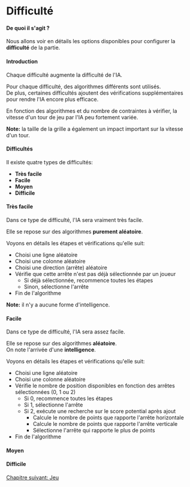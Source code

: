 # Difficulté

#### De quoi il s'agit ?

Nous allons voir en détails les options disponibles pour configurer la **difficulté** de la partie.

#### Introduction

Chaque difficulté augmente la difficulté de l'IA.  

Pour chaque difficulté, des algorithmes différents sont utilisés.  
De plus, certaines difficultés ajoutent des vérifications supplémentaires pour rendre l'IA encore plus efficace.

En fonction des algorithmes et du nombre de contraintes à vérifier, la vitesse d'un tour de jeu par l'IA peu fortement variée.

**Note:** la taille de la grille a également un impact important sur la vitesse d'un tour.

#### Difficultés

Il existe quatre types de difficultés:

- **Très facile**
- **Facile**
- **Moyen**
- **Difficile**

#### Très facile

Dans ce type de difficulté, l'IA sera vraiment très facile.

Elle se repose sur des algorithmes **purement aléatoire**.

Voyons en détails les étapes et vérifications qu'elle suit:

- Choisi une ligne aléatoire
- Choisi une colonne aléatoire
- Choisi une direction (arrête) aléatoire
- Vérifie que cette arrête n'est pas déjà sélectionnée par un joueur
   - Si déjà sélectionnée, recommence toutes les étapes
   - Sinon, sélectionne l'arrête
- Fin de l'algorithme

**Note:** il n'y a aucune forme d'intelligence.

#### Facile

Dans ce type de difficulté, l'IA sera assez facile.

Elle se repose sur des algorithmes **aléatoire**.  
On note l'arrivée d'une **intelligence**.

Voyons en détails les étapes et vérifications qu'elle suit:

- Choisi une ligne aléatoire
- Choisi une colonne aléatoire
- Vérifie le nombre de position disponibles en fonction des arrêtes sélectionnées (0, 1 ou 2)
   - Si 0, recommence toutes les étapes
   - Si 1, sélectionne l'arrête
   - Si 2, exécute une recherche sur le score potential après ajout
      - Calcule le nombre de points que rapporte l'arrête horizontale
      - Calcule le nombre de points que rapporte l'arrête verticale
      - Sélectionne l'arrête qui rapporte le plus de points
- Fin de l'algorithme

#### Moyen

#### Difficile

<a href="{{ site.baseUrl }}game/about/" class="btn btn-green">Chapitre suivant: Jeu</a>
